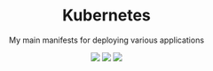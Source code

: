 <h1 align="center">Kubernetes</h1>
<p align="center">My main manifests for deploying various applications</p>

<p align="center">
<a href="https://github.com/dan4ex/Terraform"><img src="https://img.shields.io/github/forks/dan4ex/Kubernetes?style=social"></a>
<a href="https://github.com/dan4ex/Terraform"><img src="https://img.shields.io/github/stars/dan4ex/Kubernetes?style=social"></a>
<a href="https://github.com/dan4ex/Terraform"><img src="https://img.shields.io/github/watchers/dan4ex/Kubernetes?style=social"></a>
</p>
